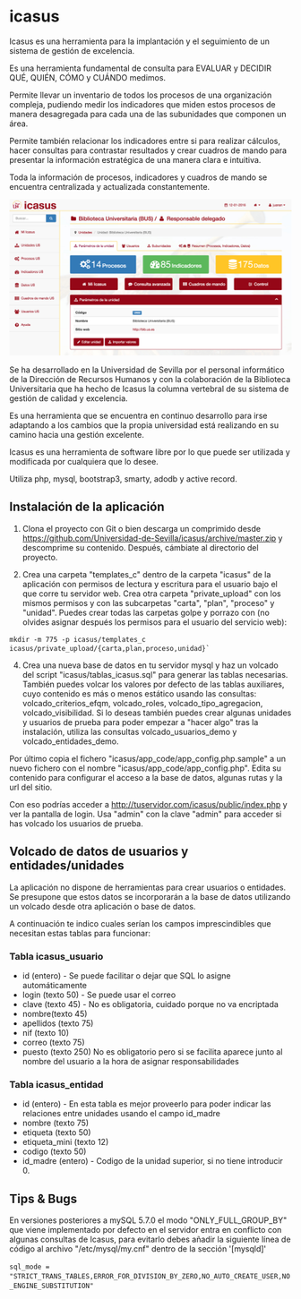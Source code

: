# icasus

Icasus es una herramienta para la implantación y el seguimiento de un 
sistema de gestión de excelencia.

Es una herramienta fundamental de consulta para EVALUAR y DECIDIR QUÉ, 
QUIÉN, CÓMO y CUÁNDO medimos.

Permite llevar un inventario de todos los procesos de una organización 
compleja, pudiendo medir los indicadores que miden estos procesos de 
manera desagregada para cada una de las subunidades que componen un área.

Permite también relacionar los indicadores entre si para realizar 
cálculos, hacer consultas para contrastar resultados y crear cuadros de 
mando para presentar la información estratégica de una manera clara e 
intuitiva.

Toda la información de procesos, indicadores y cuadros de mando se 
encuentra centralizada y actualizada constantemente.

![alt text](https://github.com/Universidad-de-Sevilla/icasus/raw/master/icasus/public/images/ayuda/pantalla_inicio_unidad.png "Captura de pantalla de una unidad")

Se ha desarrollado en la Universidad de Sevilla por el personal 
informático de la Dirección de Recursos Humanos y con la colaboración 
de la Biblioteca Universitaria que ha hecho de Icasus la columna 
vertebral de su sistema de gestión de calidad y excelencia.

Es una herramienta que se encuentra en continuo desarrollo para irse 
adaptando a los cambios que la propia universidad está realizando en 
su camino hacia una gestión excelente.

Icasus es una herramienta de software libre por lo que puede ser 
utilizada y modificada por cualquiera que lo desee.  

Utiliza php, mysql, bootstrap3, smarty, adodb y active record.

## Instalación de la aplicación

1. Clona el proyecto con Git o bien descarga un comprimido desde https://github.com/Universidad-de-Sevilla/icasus/archive/master.zip
y descomprime su contenido. Después, cámbiate al directorio del proyecto.

2. Crea una carpeta "templates_c" dentro de la carpeta "icasus" de la aplicación con permisos de lectura y escritura para el 
usuario bajo el que corre tu servidor web. Crea otra carpeta "private_upload" con los mismos permisos y con las 
subcarpetas "carta", "plan", "proceso" y "unidad". Puedes crear todas las carpetas golpe y porrazo con
(no olvides asignar después los permisos para el usuario del servicio web):
```shell
mkdir -m 775 -p icasus/templates_c icasus/private_upload/{carta,plan,proceso,unidad}`
```

4. Crea una nueva base de datos en tu servidor mysql y haz un volcado del script "icasus/tablas_icasus.sql" para generar 
las tablas necesarias. También puedes volcar los valores por defecto de las tablas auxiliares, cuyo contenido es más o menos estático
usando las consultas: volcado_criterios_efqm, volcado_roles, volcado_tipo_agregacion, volcado_visibilidad. Si lo deseas
también puedes crear algunas unidades y usuarios de prueba para poder empezar a "hacer algo" tras la instalación, utiliza 
las consultas volcado_usuarios_demo y volcado_entidades_demo.

Por último copia el fichero "icasus/app_code/app_config.php.sample" a un nuevo fichero con el nombre "icasus/app_code/app_config.php". 
Edita su contenido para configurar el acceso a la base de datos, algunas rutas y la url del sitio.

Con eso podrías acceder a http://tuservidor.com/icasus/public/index.php y ver la pantalla de login. Usa "admin" con la 
clave "admin" para acceder si has volcado los usuarios de prueba.

## Volcado de datos de usuarios y entidades/unidades

La aplicación no dispone de herramientas para crear usuarios o entidades. Se presupone que estos datos se incorporarán 
a la base de datos utilizando un volcado desde otra aplicación o base de datos.

A continuación te indico cuales serían los campos imprescindibles que necesitan estas tablas para funcionar:
### Tabla icasus_usuario
- id (entero) - Se puede facilitar o dejar que SQL lo asigne automáticamente
- login (texto 50) - Se puede usar el correo 
- clave (texto 45) - No es obligatoria, cuidado porque no va encriptada
- nombre(texto 45)
- apellidos (texto 75)
- nif (texto 10)
- correo (texto 75)
- puesto (texto 250) No es obligatorio pero si se facilita aparece junto al nombre del usuario a la hora de asignar responsabilidades


### Tabla icasus_entidad
- id (entero) - En esta tabla es mejor proveerlo para poder indicar las relaciones entre unidades usando el campo id_madre
- nombre (texto 75)
- etiqueta (texto 50)
- etiqueta_mini (texto 12)
- codigo (texto 50)
- id_madre (entero) - Codigo de la unidad superior, si no tiene introducir 0.


## Tips & Bugs
En versiones posteriores a mySQL 5.7.0 el modo "ONLY_FULL_GROUP_BY" que viene implementado por defecto en el servidor 
entra en conflicto con algunas consultas de Icasus, para evitarlo debes añadir la siguiente línea de código al archivo 
"/etc/mysql/my.cnf" dentro de la sección '[mysqld]'

`sql_mode = "STRICT_TRANS_TABLES,ERROR_FOR_DIVISION_BY_ZERO,NO_AUTO_CREATE_USER,NO_ENGINE_SUBSTITUTION"`